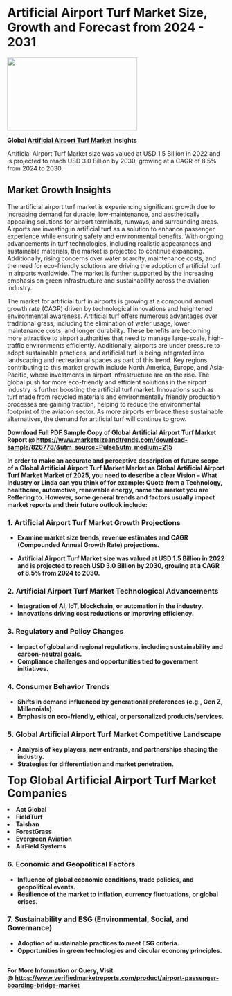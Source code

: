 <H1>Artificial Airport Turf Market Size, Growth and Forecast from 2024 - 2031</H1><img class="aligncenter size-medium wp-image-584254" src="https://thirdeyenews.in/wp-content/uploads/2024/09/Global-Market-Research-300x168.jpeg" alt="" width="300" height="168" /><p><strong>Global&nbsp;<a href="https://www.marketsizeandtrends.com/download-sample/826778/&amp;utm_source=Pulse&amp;utm_medium=215">Artificial Airport Turf Market</a> Insights</strong></p><p>Artificial Airport Turf Market size was valued at USD 1.5 Billion in 2022 and is projected to reach USD 3.0 Billion by 2030, growing at a CAGR of 8.5% from 2024 to 2030.</p><p><h2>Market Growth Insights</h2> <p>The artificial airport turf market is experiencing significant growth due to increasing demand for durable, low-maintenance, and aesthetically appealing solutions for airport terminals, runways, and surrounding areas. Airports are investing in artificial turf as a solution to enhance passenger experience while ensuring safety and environmental benefits. With ongoing advancements in turf technologies, including realistic appearances and sustainable materials, the market is projected to continue expanding. Additionally, rising concerns over water scarcity, maintenance costs, and the need for eco-friendly solutions are driving the adoption of artificial turf in airports worldwide. The market is further supported by the increasing emphasis on green infrastructure and sustainability across the aviation industry.</p> <p><strong></strong></p> <p>The market for artificial turf in airports is growing at a compound annual growth rate (CAGR) driven by technological innovations and heightened environmental awareness. Artificial turf offers numerous advantages over traditional grass, including the elimination of water usage, lower maintenance costs, and longer durability. These benefits are becoming more attractive to airport authorities that need to manage large-scale, high-traffic environments efficiently. Additionally, airports are under pressure to adopt sustainable practices, and artificial turf is being integrated into landscaping and recreational spaces as part of this trend. Key regions contributing to this market growth include North America, Europe, and Asia-Pacific, where investments in airport infrastructure are on the rise. The global push for more eco-friendly and efficient solutions in the airport industry is further boosting the artificial turf market. Innovations such as turf made from recycled materials and environmentally friendly production processes are gaining traction, helping to reduce the environmental footprint of the aviation sector. As more airports embrace these sustainable alternatives, the demand for artificial turf will continue to grow. <p><strong></p><p><span class=""><strong>Download Full PDF Sample Copy of Global Artificial Airport Turf Market Report</strong> @ <a href="https://www.marketsizeandtrends.com/download-sample/826778/&amp;utm_source=Pulse&amp;utm_medium=215" target="_blank">https://www.marketsizeandtrends.com/download-sample/826778/&amp;utm_source=Pulse&amp;utm_medium=215</a></span></p><p>In order to make an accurate and perceptive description of future scope of a Global&nbsp;Artificial Airport Turf Market Market as Global&nbsp;Artificial Airport Turf Market Market of 2025, you need to describe a clear Vision &ndash; What Industry or Linda can you think of for example: Quote from a Technology, healthcare, automotive, renewable energy, name the market you are Reffering to. However, some general trends and factors usually impact market reports and their future outlook include:</p><h3>1.&nbsp;<strong>Artificial Airport Turf Market Growth Projections</strong></h3><ul><li>Examine market size trends, revenue estimates and CAGR (Compounded Annual Growth Rate) projections.</li><li><p>Artificial Airport Turf Market size was valued at USD 1.5 Billion in 2022 and is projected to reach USD 3.0 Billion by 2030, growing at a CAGR of 8.5% from 2024 to 2030.</p></li></ul><h3>2.&nbsp;<strong>Artificial Airport Turf Market Technological Advancements</strong></h3><ul><li>Integration of AI, IoT, blockchain, or automation in the industry.</li><li>Innovations driving cost reductions or improving efficiency.</li></ul><h3>3.&nbsp;<strong>Regulatory and Policy Changes</strong></h3><ul><li>Impact of global and regional regulations, including sustainability and carbon-neutral goals.</li><li>Compliance challenges and opportunities tied to government initiatives.</li></ul><h3>4.&nbsp;<strong>Consumer Behavior Trends</strong></h3><ul><li>Shifts in demand influenced by generational preferences (e.g., Gen Z, Millennials).</li><li>Emphasis on eco-friendly, ethical, or personalized products/services.</li></ul><h3>5.&nbsp;<strong>Global Artificial Airport Turf Market Competitive Landscape</strong></h3><ul><li>Analysis of key players, new entrants, and partnerships shaping the industry.</li><li>Strategies for differentiation and market penetration.</li></ul><p data-pm-slice="1 1 []"><span style="color: inherit; font-family: inherit; font-size: 25px;">Top Global Artificial Airport Turf Market Companies</span></p><div class="" data-test-id=""><p><li>Act Global</li><li> FieldTurf</li><li> Taishan</li><li> ForestGrass</li><li> Evergreen Aviation</li><li> AirField Systems</li></p></div><h3>6.&nbsp;<strong>Economic and Geopolitical Factors</strong></h3><ul><li>Influence of global economic conditions, trade policies, and geopolitical events.</li><li>Resilience of the market to inflation, currency fluctuations, or global crises.</li></ul><h3>7.&nbsp;<strong>Sustainability and ESG (Environmental, Social, and Governance)</strong></h3><ul><li>Adoption of sustainable practices to meet ESG criteria.</li><li>Opportunities in green technologies and circular economy principles.</li></ul><h2><strong style="font-size: 14px;">For More Information or Query, Visit @&nbsp;</strong><a style="background-color: #ffffff; font-size: 14px;" href="https://www.marketsizeandtrends.com/report/artificial-airport-turf-market/" target="_blank">https://www.verifiedmarketreports.com/product/airport-passenger-boarding-bridge-market</a></h2>
